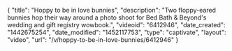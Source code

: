{
    "title": "Hoppy to be in love bunnies",
    "description": "Two floppy-eared bunnies hop their way around a photo shoot for Bed Bath & Beyond's wedding and gift registry wowbook.",
    "videoid": "6412946",
    "date_created": "1442675254",
    "date_modified": "1452117753",
    "type": "captivate",
    "layout": "video",
    "url": "\/v\/hoppy-to-be-in-love-bunnies\/6412946"
}